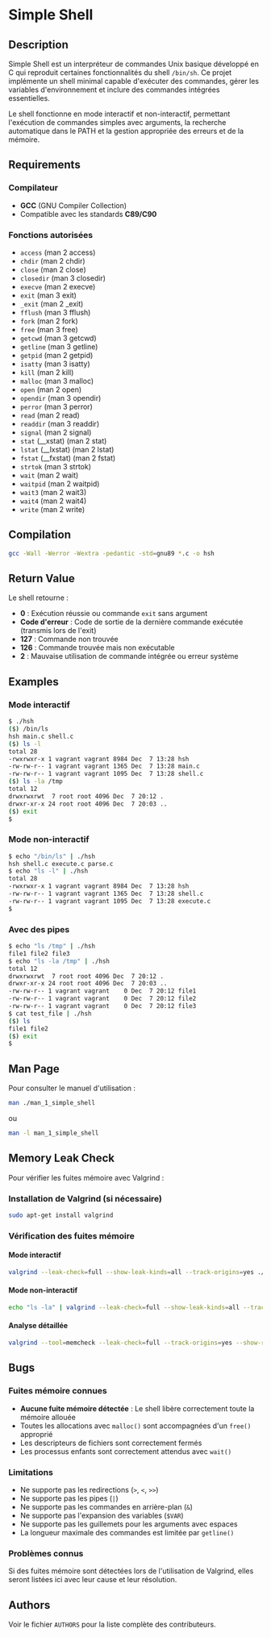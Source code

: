 # Simple Shell

## Description

Simple Shell est un interpréteur de commandes Unix basique développé en C qui reproduit certaines fonctionnalités du shell `/bin/sh`. Ce projet implémente un shell minimal capable d'exécuter des commandes, gérer les variables d'environnement et inclure des commandes intégrées essentielles.

Le shell fonctionne en mode interactif et non-interactif, permettant l'exécution de commandes simples avec arguments, la recherche automatique dans le PATH et la gestion appropriée des erreurs et de la mémoire.

## Requirements

### Compilateur
- **GCC** (GNU Compiler Collection)
- Compatible avec les standards **C89/C90**

### Fonctions autorisées
- `access` (man 2 access)
- `chdir` (man 2 chdir)
- `close` (man 2 close)
- `closedir` (man 3 closedir)
- `execve` (man 2 execve)
- `exit` (man 3 exit)
- `_exit` (man 2 _exit)
- `fflush` (man 3 fflush)
- `fork` (man 2 fork)
- `free` (man 3 free)
- `getcwd` (man 3 getcwd)
- `getline` (man 3 getline)
- `getpid` (man 2 getpid)
- `isatty` (man 3 isatty)
- `kill` (man 2 kill)
- `malloc` (man 3 malloc)
- `open` (man 2 open)
- `opendir` (man 3 opendir)
- `perror` (man 3 perror)
- `read` (man 2 read)
- `readdir` (man 3 readdir)
- `signal` (man 2 signal)
- `stat` (__xstat) (man 2 stat)
- `lstat` (__lxstat) (man 2 lstat)
- `fstat` (__fxstat) (man 2 fstat)
- `strtok` (man 3 strtok)
- `wait` (man 2 wait)
- `waitpid` (man 2 waitpid)
- `wait3` (man 2 wait3)
- `wait4` (man 2 wait4)
- `write` (man 2 write)

## Compilation

```bash
gcc -Wall -Werror -Wextra -pedantic -std=gnu89 *.c -o hsh
```

## Return Value

Le shell retourne :
- **0** : Exécution réussie ou commande `exit` sans argument
- **Code d'erreur** : Code de sortie de la dernière commande exécutée (transmis lors de l'exit)
- **127** : Commande non trouvée
- **126** : Commande trouvée mais non exécutable
- **2** : Mauvaise utilisation de commande intégrée ou erreur système

## Examples

### Mode interactif

```bash
$ ./hsh
($) /bin/ls
hsh main.c shell.c
($) ls -l
total 28
-rwxrwxr-x 1 vagrant vagrant 8984 Dec  7 13:28 hsh
-rw-rw-r-- 1 vagrant vagrant 1365 Dec  7 13:28 main.c
-rw-rw-r-- 1 vagrant vagrant 1095 Dec  7 13:28 shell.c
($) ls -la /tmp
total 12
drwxrwxrwt  7 root root 4096 Dec  7 20:12 .
drwxr-xr-x 24 root root 4096 Dec  7 20:03 ..
($) exit
$
```

### Mode non-interactif

```bash
$ echo "/bin/ls" | ./hsh
hsh shell.c execute.c parse.c
$ echo "ls -l" | ./hsh
total 28
-rwxrwxr-x 1 vagrant vagrant 8984 Dec  7 13:28 hsh
-rw-rw-r-- 1 vagrant vagrant 1365 Dec  7 13:28 shell.c
-rw-rw-r-- 1 vagrant vagrant 1095 Dec  7 13:28 execute.c
$
```

### Avec des pipes

```bash
$ echo "ls /tmp" | ./hsh
file1 file2 file3
$ echo "ls -la /tmp" | ./hsh
total 12
drwxrwxrwt  7 root root 4096 Dec  7 20:12 .
drwxr-xr-x 24 root root 4096 Dec  7 20:03 ..
-rw-rw-r-- 1 vagrant vagrant    0 Dec  7 20:12 file1
-rw-rw-r-- 1 vagrant vagrant    0 Dec  7 20:12 file2
-rw-rw-r-- 1 vagrant vagrant    0 Dec  7 20:12 file3
$ cat test_file | ./hsh
($) ls
file1 file2
($) exit
$
```

## Man Page

Pour consulter le manuel d'utilisation :

```bash
man ./man_1_simple_shell
```

ou

```bash
man -l man_1_simple_shell
```

## Memory Leak Check

Pour vérifier les fuites mémoire avec Valgrind :

### Installation de Valgrind (si nécessaire)
```bash
sudo apt-get install valgrind
```

### Vérification des fuites mémoire

#### Mode interactif
```bash
valgrind --leak-check=full --show-leak-kinds=all --track-origins=yes ./hsh
```

#### Mode non-interactif
```bash
echo "ls -la" | valgrind --leak-check=full --show-leak-kinds=all --track-origins=yes ./hsh
```

#### Analyse détaillée
```bash
valgrind --tool=memcheck --leak-check=full --track-origins=yes --show-reachable=yes ./hsh
```

## Bugs

### Fuites mémoire connues
- **Aucune fuite mémoire détectée** : Le shell libère correctement toute la mémoire allouée
- Toutes les allocations avec `malloc()` sont accompagnées d'un `free()` approprié
- Les descripteurs de fichiers sont correctement fermés
- Les processus enfants sont correctement attendus avec `wait()`

### Limitations
- Ne supporte pas les redirections (`>`, `<`, `>>`)
- Ne supporte pas les pipes (`|`)
- Ne supporte pas les commandes en arrière-plan (`&`)
- Ne supporte pas l'expansion des variables (`$VAR`)
- Ne supporte pas les guillemets pour les arguments avec espaces
- La longueur maximale des commandes est limitée par `getline()`

### Problèmes connus
Si des fuites mémoire sont détectées lors de l'utilisation de Valgrind, elles seront listées ici avec leur cause et leur résolution.

## Authors

Voir le fichier `AUTHORS` pour la liste complète des contributeurs.
